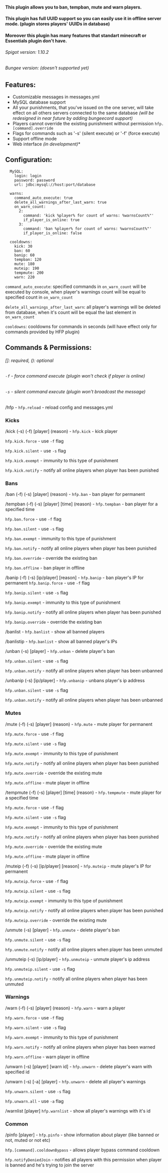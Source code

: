 #### This plugin allows you to ban, tempban, mute and warn players.
#### This plugin has full UUID support so you can easily use it in offline server mode. (plugin stores players' UUIDs in database)
#### Moreover this plugin has many features that standart minecraft or Essentials plugin don't have.
###### Spigot version: 1.10.2
###### Bungee version: _(doesn't supported yet)_
## Features:
* Customizable messages in messages.yml
* MySQL database support
* All your punishments, that you've issued on the one server, will take effect on all others servers connected to the same database _(will be redesigned in near future by adding bungeecord support)_
* Players cannot override the existing punishment without permission `hfp.[command].override`
* Flags for commands such as '-s' (silent execute) or '-f' (force execute)
* Support offline mode
* Web interface _(in development)_*


## Configuration:

      MySQL:
        login: login
        password: password
        url: jdbc:mysql://host:port/database

      warns:
        command_auto_execute: true
        delete_all_warnings_after_last_warn: true
        on_warn_count:
          2:
            command: 'kick %player% for count of warns: %warnsCount%"'
            if_player_is_online: true
          3:
            command: 'ban %player% for count of warns: %warnsCount%"'
            if_player_is_online: false

      cooldowns:
        kick: 30
        ban: 60
        banip: 60
        tempban: 120
        mute: 180
        muteip: 190
        tempmute: 200
        warn: 220
        
`command_auto_execute`: specified commands in `on_warn_count` will be executed by console, when player's warnings count will be equal to specified count in `on_warn_count`

`delete_all_warnings_after_last_warn`: all player's warnings will be deleted from database, when it's count will be equal the last element in `on_warn_count`

`cooldowns`: cooldowns for commands in seconds (will have effect only for commands provided by HFP plugin)

## Commands & Permissions:
###### []: required, (): optional
###### `-f` - force command execute (plugin won't check if player is online)
###### `-s` - silent command execute (plugin won't broadcast the message)

/hfp - `hfp.reload` - reload config and messages.yml


### Kicks

/kick (-s) (-f) [player] (reason) - `hfp.kick` - kick player

`hfp.kick.force` - use `-f` flag

`hfp.kick.silent` - use `-s` flag

`hfp.kick.exempt` - immunity to this type of punishment

`hfp.kick.notify` - notify all online players when player has been punished



### Bans

/ban (-f) (-s) [player] (reason) - `hfp.ban` - ban player for permanent

/tempban (-f) (-s) [player] [time] (reason) - `hfp.tempban` - ban player for a specified time

`hfp.ban.force` - use `-f` flag

`hfp.ban.silent` - use `-s` flag

`hfp.ban.exempt` - immunity to this type of punishment

`hfp.ban.notify` - notify all online players when player has been punished

`hfp.ban.override` - override the existing ban

`hfp.ban.offline` - ban player in offline


/banip (-f) (-s) [ip/player] [reason] - `hfp.banip` - ban player's IP for permanent
`hfp.banip.force` - use `-f` flag

`hfp.banip.silent` - use `-s` flag

`hfp.banip.exempt` - immunity to this type of punishment

`hfp.banip.notify` - notify all online players when player has been punished

`hfp.banip.override` - override the existing ban


/banlist - `hfp.banlist` - show all banned players

/banlistip - `hfp.banlist` - show all banned player's IPs


/unban (-s) [player] - `hfp.unban` - delete player's ban

`hfp.unban.silent` - use `-s` flag

`hfp.unban.notify` - notify all online players when player has been unbanned

/unbanip (-s) [ip/player] - `hfp.unbanip` - unbans player's ip address

`hfp.unban.silent` - use `-s` flag

`hfp.unban.notify` - notify all online players when player has been unbanned



### Mutes

/mute (-f) (-s) [player] (reason) - `hfp.mute` - mute player for permanent

`hfp.mute.force` - use `-f` flag

`hfp.mute.silent` - use `-s` flag

`hfp.mute.exempt` - immunity to this type of punishment

`hfp.mute.notify` - notify all online players when player has been punished

`hfp.mute.override` - override the existing mute

`hfp.mute.offline` - mute player in offline


/tempmute (-f) (-s) [player] [time] (reason) - `hfp.tempmute` - mute player for a specified time

`hfp.mute.force` - use `-f` flag

`hfp.mute.silent` - use `-s` flag

`hfp.mute.exempt` - immunity to this type of punishment

`hfp.mute.notify` - notify all online players when player has been punished

`hfp.mute.override` - override the existing mute

`hfp.mute.offline` - mute player in offline


/muteip (-f) (-s) [ip/player] [reason] - `hfp.muteip` - mute player's IP for permanent

`hfp.muteip.force` - use `-f` flag

`hfp.muteip.silent` - use `-s` flag

`hfp.muteip.exempt` - immunity to this type of punishment

`hfp.muteip.notify` - notify all online players when player has been punished

`hfp.muteip.override` - override the existing mute



/unmute (-s) [player] - `hfp.unmute` - delete player's ban

`hfp.unmute.silent` - use `-s` flag

`hfp.unmute.notify` - notify all online players when player has been unmuted


/unmuteip (-s) [ip/player] - `hfp.unmuteip` - unmute player's ip address

`hfp.unmuteip.silent` - use `-s` flag

`hfp.unmuteip.notify` - notify all online players when player has been unmuted


### Warnings

/warn (-f) (-s) [player] (reason) - `hfp.warn` - warn a player

`hfp.warn.force` - use `-f` flag

`hfp.warn.silent` - use `-s` flag

`hfp.warn.exempt` - immunity to this type of punishment

`hfp.warn.notify` - notify all online players when player has been warned

`hfp.warn.offline` - warn player in offline


/unwarn (-s) [player] [warn id] - `hfp.unwarn` - delete player's warn with specified id

/unwarn (-s) [-a] [player] - `hfp.unwarn` - delete all player's warnings

`hfp.unwarn.silent` - use `-s` flag

`hfp.unwarn.all` - use `-a` flag


/warnlist [player] `hfp.warnlist` - show all player's warnings with it's id



### Common

/pinfo [player] - `hfp.pinfo` - show information about player (like banned or not, muted or not etc)

`hfp.[command].cooldownBypass` - allows player bypass command cooldown

`hfp.notifyDeniedJoin` - notifies all players with this permission when player is banned and he's trying to join the server


